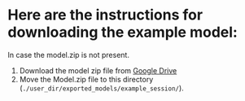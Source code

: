 # Here are the instructions for downloading the example model:
In case the model.zip is not present.
1. Download the model zip file from [Google Drive](https://drive.google.com/drive/folders/17ndKinnXHH7_eL9Rci3424s0Flo_TBYV?usp=sharing)
2. Move the Model.zip file to this directory (`./user_dir/exported_models/example_session/`).